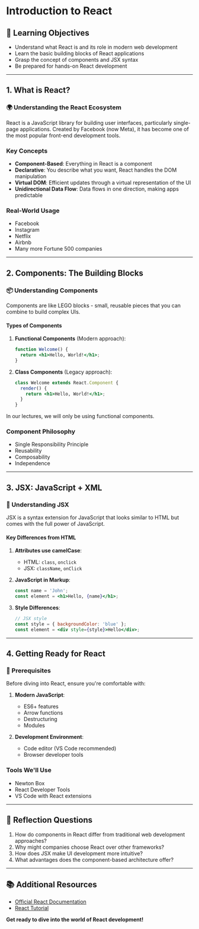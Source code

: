 # Introduction to React

## 🎯 Learning Objectives

- Understand what React is and its role in modern web development
- Learn the basic building blocks of React applications
- Grasp the concept of components and JSX syntax
- Be prepared for hands-on React development

---

## 1. What is React?

### 🌍 Understanding the React Ecosystem

React is a JavaScript library for building user interfaces, particularly single-page applications. Created by Facebook (now Meta), it has become one of the most popular front-end development tools.

### Key Concepts

- **Component-Based**: Everything in React is a component
- **Declarative**: You describe what you want, React handles the DOM manipulation
- **Virtual DOM**: Efficient updates through a virtual representation of the UI
- **Unidirectional Data Flow**: Data flows in one direction, making apps predictable

### Real-World Usage

- Facebook
- Instagram
- Netflix
- Airbnb
- Many more Fortune 500 companies

---

## 2. Components: The Building Blocks

### 📦 Understanding Components

Components are like LEGO blocks - small, reusable pieces that you can combine to build complex UIs.

#### Types of Components

1. **Functional Components** (Modern approach):

    ```jsx
    function Welcome() {
      return <h1>Hello, World!</h1>;
    }
    ```

2. **Class Components** (Legacy approach):

    ```jsx
    class Welcome extends React.Component {
      render() {
        return <h1>Hello, World!</h1>;
      }
    }
    ```

In our lectures, we will only be using functional components.

### Component Philosophy

- Single Responsibility Principle
- Reusability
- Composability
- Independence

---

## 3. JSX: JavaScript + XML

### 🔄 Understanding JSX

JSX is a syntax extension for JavaScript that looks similar to HTML but comes with the full power of JavaScript.

#### Key Differences from HTML

1. **Attributes use camelCase**:
   - HTML: `class`, `onclick`
   - JSX: `className`, `onClick`

2. **JavaScript in Markup**:

    ```jsx
    const name = 'John';
    const element = <h1>Hello, {name}</h1>;
    ```

3. **Style Differences**:

    ```jsx
    // JSX style
    const style = { backgroundColor: 'blue' };
    const element = <div style={style}>Hello</div>;
    ```

---

## 4. Getting Ready for React

### 🚀 Prerequisites

Before diving into React, ensure you're comfortable with:

1. **Modern JavaScript**:
   - ES6+ features
   - Arrow functions
   - Destructuring
   - Modules

2. **Development Environment**:
   - Code editor (VS Code recommended)
   - Browser developer tools

### Tools We'll Use

- Newton Box
- React Developer Tools
- VS Code with React extensions

---

## 🤔 Reflection Questions

1. How do components in React differ from traditional web development approaches?
2. Why might companies choose React over other frameworks?
3. How does JSX make UI development more intuitive?
4. What advantages does the component-based architecture offer?

---

## 📚 Additional Resources

- [Official React Documentation](https://react.dev)
- [React Tutorial](https://react.dev/learn)

**Get ready to dive into the world of React development!**
